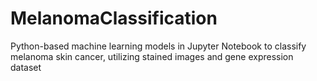 # MelanomaClassification
Python-based machine learning models in Jupyter Notebook to classify melanoma skin cancer, utilizing stained images and gene expression dataset
